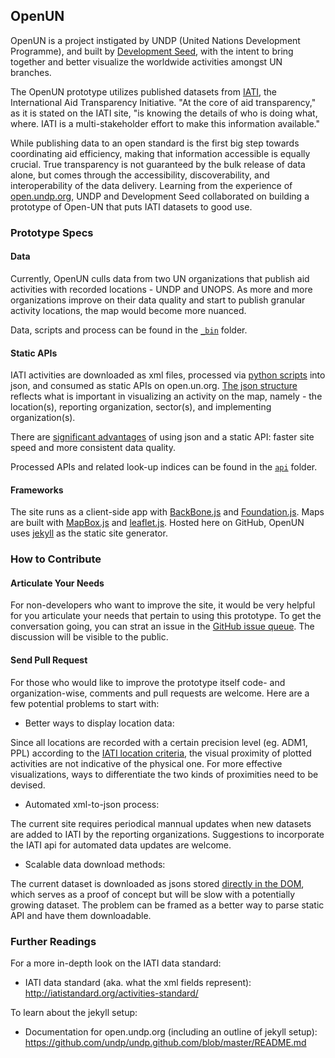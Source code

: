 ## OpenUN

OpenUN is a project instigated by UNDP (United Nations Development Programme), and built by [Development Seed](http://developmentseed.org/), with the intent to bring together and better visualize the worldwide activities amongst UN branches. 

The OpenUN prototype utilizes published datasets from [IATI](http://www.iatiregistry.org/about-2), the International Aid Transparency Initiative. "At the core of aid transparency," as it is stated on the IATI site, "is knowing the details of who is doing what, where. IATI is a multi-stakeholder effort to make this information available."

While publishing data to an open standard is the first big step towards coordinating aid efficiency, making that information accessible is equally crucial. True transparency is not guaranteed by the bulk release of data alone, but comes through the accessibility, discoverability, and interoperability of the data delivery. Learning from the experience of [open.undp.org](http://open.undp.org), UNDP and Development Seed collaborated on building a prototype of Open-UN that puts IATI datasets to good use.

### Prototype Specs

#### Data

Currently, OpenUN culls data from two UN organizations that publish aid activities with recorded locations - UNDP and UNOPS. As more and more organizations improve on their data quality and start to publish granular activity locations, the map would become more nuanced.

Data, scripts and process can be found in the [`_bin`](https://github.com/undp/open-un/tree/gh-pages/_bin) folder.

#### Static APIs

IATI activities are downloaded as xml files, processed via [python scripts](https://github.com/undp/open-un/tree/gh-pages/_bin) into json, and consumed as static APIs on open.un.org. [The json structure](https://gist.github.com/jueyang/45db66a392db0bb11a34) reflects what is important in visualizing an activity on the map, namely - the location(s), reporting organization, sector(s), and implementing organization(s).

There are [significant advantages](http://developmentseed.org/blog/2013/10/24/transforming-iati-data/) of using json and a static API: faster site speed and more consistent data quality.

Processed APIs and related look-up indices can be found in the [`api`](https://github.com/undp/open-un/tree/gh-pages/api) folder.

#### Frameworks

The site runs as a client-side app with [BackBone.js](http://backbonejs.org/) and [Foundation.js](http://foundation.zurb.com/). Maps are built with [MapBox.js](https://www.mapbox.com/mapbox.js/) and [leaflet.js](http://leafletjs.com/). Hosted here on GitHub, OpenUN uses [jekyll](https://github.com/jekyll/jekyll) as the static site generator.

### How to Contribute

#### Articulate Your Needs

For non-developers who want to improve the site, it would be very helpful for you articulate your needs that pertain to using this prototype. To get the conversation going, you can strat an issue in the [GitHub issue queue](https://github.com/undp/open-un/issues). The discussion will be visible to the public.

#### Send Pull Request

For those who would like to improve the prototype itself code- and organization-wise, comments and pull requests are welcome. Here are a few potential problems to start with:

- Better ways to display location data:

Since all locations are recorded with a certain precision level (eg. ADM1, PPL) according to the [IATI location criteria](http://iatistandard.org/codelists/location_type/), the visual proximity of plotted activities are not indicative of the physical one. For more effective visualizations, ways to differentiate the two kinds of proximities need to be devised.

- Automated xml-to-json process:

The current site requires periodical mannual updates when new datasets are added to IATI by the reporting organizations. Suggestions to incorporate the IATI api for automated data updates are welcome.

- Scalable data download methods:

The current dataset is downloaded as jsons stored [directly in the DOM](https://github.com/undp/open-un/blob/gh-pages/_includes/Facet.js#L127), which serves as a proof of concept but will be slow with a potentially growing dataset. The problem can be framed as a better way to parse static API and have them downloadable.

### Further Readings

For a more in-depth look on the IATI data standard:

- IATI data standard (aka. what the xml fields represent): http://iatistandard.org/activities-standard/

To learn about the jekyll setup:

- Documentation for open.undp.org (including an outline of jekyll setup): https://github.com/undp/undp.github.com/blob/master/README.md